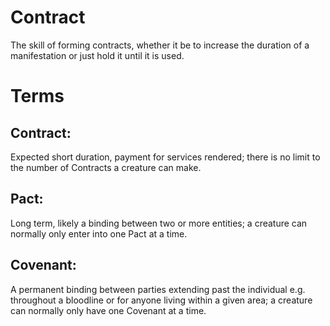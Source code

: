 # Contract

The skill of forming contracts, whether it be to increase the duration of a manifestation or just hold it until it is used.

# Terms

## Contract: 

Expected short duration, payment for services rendered; there is no limit to the number of Contracts a creature can make.

## Pact: 

Long term, likely a binding between two or more entities; a creature can normally only enter into one Pact at a time.

## Covenant:

A permanent binding between parties extending past the individual e.g. throughout a bloodline or for anyone living within a given area; a creature can normally only have one Covenant at a time.